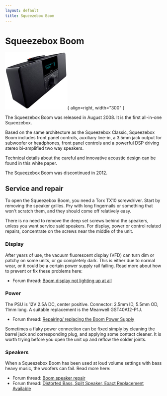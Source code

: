 ```yaml
---
layout: default
title: Squeezebox Boom
---
```


# Squeezebox Boom

![Squeezebox Boom](assets/boom_200.jpg){ align=right, width="300" }

The Squeezebox Boom was released in August 2008. It is the first all-in-one Squeezebox.

Based on the same architecture as the Squeezebox Classic, Squeezebox Boom includes front panel controls, auxiliary line-in, a 3.5mm jack output for subwoofer or headphones, front panel controls and a powerful DSP driving stereo bi-amplified two way speakers.

Technical details about the careful and innovative acoustic design can be found in this white paper.

The Squeezebox Boom was discontinued in 2012. 

## Service and repair

To open the Squeezebox Boom, you need a Torx TX10 screwdriver. Start by removing the speaker grilles. Pry with long fingernails or something that won't scratch them, and they should come off relatively easy.

There is no need to remove the deep set screws behind the speakers, unless you want service said speakers. For display, power or control related repairs, concentrate on the screws near the middle of the unit. 

### Display

After years of use, the vacuum fluorescent display (VFD) can turn dim or patchy on some units, or go completely dark. This is either due to normal wear, or it could be a certain power supply rail failing. Read more about how to prevent or fix these problems here:

- Forum thread: [Boom display not lighting up at all ](https://forums.slimdevices.com/showthread.php?106381-Boom-display-not-lighting-up-at-all)

### Power

The PSU is 12V 2.5A DC, center positive. Connector: 2.5mm ID, 5.5mm OD, 11mm long. A suitable replacement is the Meanwell GST40A12-P1J.

- Forum thread: [Repairing/ replacing the Boom Power Supply](https://forums.slimdevices.com/showthread.php?55668-Repairing-replacing-the-Boom-Power-Supply)

Sometimes a flaky power connection can be fixed simply by cleaning the barrel jack and corresponding plug, and applying some contact cleaner. It is worth trying before you open the unit up and reflow the solder joints.

### Speakers

When a Squeezebox Boom has been used at loud volume settings with bass heavy music, the woofers can fail. Read more here:

- Forum thread: [Boom speaker repair](https://forums.slimdevices.com/showthread.php?108615-Boom-speaker-repair)
- Forum thread: [Distorted Bass, Spilt Speaker, Exact Replacement Available ](https://forums.slimdevices.com/showthread.php?105534-Distorted-Bass-Spilt-Speaker-Exact-Replacement-Available)
